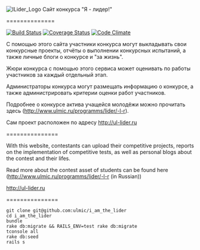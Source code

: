![ILider_Logo](https://raw.github.com/ulmic/i_am_the_lider/master/logo.jpg) Сайт конкурса "Я - лидер!"

==============

[![Build Status](https://travis-ci.org/ulmic/i_am_the_lider.png?branch=master)](https://travis-ci.org/ulmic/i_am_the_lider) [![Coverage Status](https://coveralls.io/repos/ulmic/i_am_the_lider/badge.png?branch=master)](https://coveralls.io/r/ulmic/i_am_the_lider?branch=master) [![Code Climate](https://codeclimate.com/github/ulmic/i_am_the_lider.png)](https://codeclimate.com/github/ulmic/i_am_the_lider)

С помощью этого сайта участники конкурса могут выкладывать свои конкурсные проекты, отчёты о выполнении конкурсных испытаний, а также личные блоги о конкурсе и "за жизнь".

Жюри конкурса с помощью этого сервиса может оценивать по работы участников за каждый отдельный этап.

Администраторы конкурса могут размещать информацию о конкурсе, а также администрировать критерии оценки работ участников.

Подробнее о конкурсе актива учащейся молодёжи можно прочитать здесь (http://www.ulmic.ru/programms/lider/-l-r).

Сам проект расположен по адресу http://ul-lider.ru

===============

With this website, contestants can upload their competitive projects, reports on the implementation of competitive tests, as well as personal blogs about the contest and their lifes.

Read more about the contest asset of students can be found here (http://www.ulmic.ru/programms/lider/-l-r (in Russian))

http://ul-lider.ru

===============

    git clone git@github.com:ulmic/i_am_the_lider
    cd i_am_the_lider
    bundle
    rake db:migrate && RAILS_ENV=test rake db:migrate
    tconsole all
    rake db:seed
    rails s
